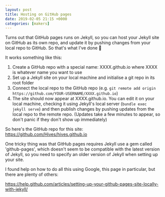 ```yaml
---
layout: post
title: Hosting on GitHub pages
date: 2019-02-05 21:15 +0000
categories: [makers]
---
```

Turns out that GitHub pages runs on Jekyll, so you can host your Jekyll site on
GitHub as its own repo, and update it by pushing changes from your local repo to
GitHub. So that's what I've done 🙂

It works something like this:
1. Create a GitHub repo with a special name: XXXX.github.io where XXXX is
   whatever name you want to use
2. Set up a Jekyll site on your local machine and initialise a git repo in its
   root folder
3. Connect the local repo to the GitHub repo (e.g. `git remote add origin
   https://github.com/YOUR-USERNAME/XXXX.github.io`)
4. The site should now appear at XXXX.github.io. You can edit it on your local
   machine, checking it using Jekyll's local server (`bundle exec jekyll serve`)
   and then publish changes by pushing updates from the local repo to the remote
   repo. (Updates take a few minutes to appear, so don't panic if they don't
   show up immediately)

So here's the GitHub repo for this site:
<https://github.com/Hives/hives.github.io>

One tricky thing was that GitHub pages requires Jekyll use a gem called
'github-pages', which doesn't seem to be compatible with the latest version of
Jekyll, so you need to specify an older version of Jekyll when setting up your
site.

I found help on how to do all this using Google, this page in particular, but
there are plenty of others:

<https://help.github.com/articles/setting-up-your-github-pages-site-locally-with-jekyll/>

